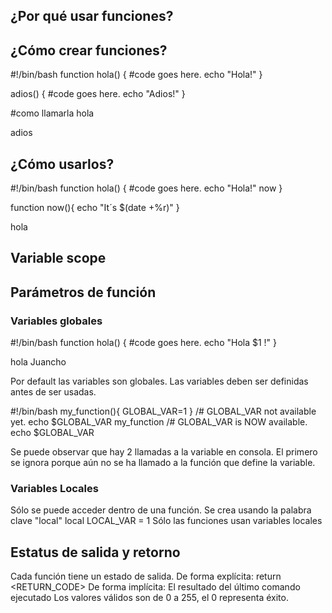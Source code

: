 ## ¿Por qué usar funciones?

## ¿Cómo crear funciones? 

#!/bin/bash
function hola() {
 #code goes here.
echo "Hola!"
}

adios() {
 #code goes here.
echo "Adios!"
}

#como llamarla
hola

adios


## ¿Cómo usarlos? 

#!/bin/bash
function hola() {
 #code goes here.
echo "Hola!"
now
}

function now(){
echo "It´s $(date +%r)"
}

hola
      

## Variable scope

## Parámetros de función

### Variables globales

#!/bin/bash
function hola() {
 #code goes here.
echo "Hola $1 !"
}

hola Juancho

Por default las variables son globales.
Las variables deben ser definidas antes de ser usadas.

#!/bin/bash
my_function(){
        GLOBAL_VAR=1
}
/# GLOBAL_VAR not available yet.
echo $GLOBAL_VAR
my_function
/# GLOBAL_VAR is NOW available.
echo $GLOBAL_VAR

Se puede observar que hay 2 llamadas a la variable en consola. El primero se ignora porque aún no se ha llamado a la función que define la variable.

### Variables Locales

Sólo se puede acceder dentro de una función.
Se crea usando la palabra clave "local"
	local LOCAL_VAR = 1
Sólo las funciones usan variables locales

## Estatus de salida y retorno

Cada función tiene un estado de salida. 
De forma explícita: 
	return <RETURN_CODE>
De forma implícita:
	El resultado del último comando ejecutado
Los valores válidos son de 0 a 255, el 0 representa éxito.

